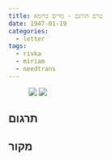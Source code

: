 ```yaml
---
title: טרם תורגם - מרים ברומא
date: 1947-01-19
categories:
  - letter
tags:
  - rivka
  - miriam
  - needtrans
---
```


<figure class="half">
    <a  href="/pupko-papers/assets/images/1947-01-19-miriam-1.jpg">
    <img src="/pupko-papers/assets/images/1947-01-19-miriam-1.jpg"></a>
    <a  href="/pupko-papers/assets/images/1947-01-19-miriam-2.jpg">
    <img src="/pupko-papers/assets/images/1947-01-19-miriam-2.jpg"></a>
</figure>

## תרגום

## מקור
